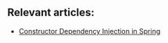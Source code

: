 ## Relevant articles:

- [Constructor Dependency Injection in Spring](http://www.baeldung.com/constructor-injection-in-spring)